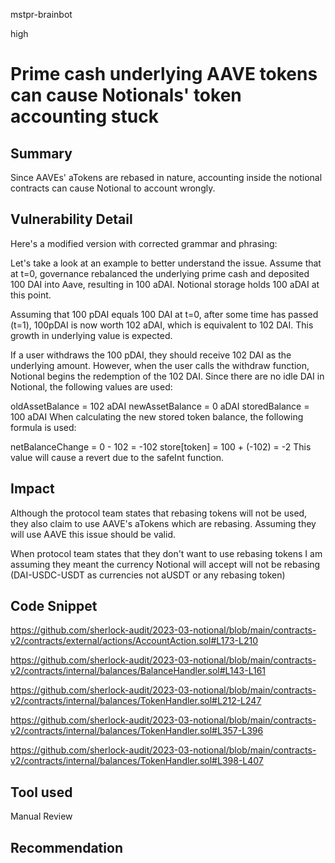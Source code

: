 mstpr-brainbot

high

# Prime cash underlying AAVE tokens can cause Notionals' token accounting stuck

## Summary
Since AAVEs' aTokens are rebased in nature, accounting inside the notional contracts can cause Notional to account wrongly.
## Vulnerability Detail
Here's a modified version with corrected grammar and phrasing:

Let's take a look at an example to better understand the issue. Assume that at t=0, governance rebalanced the underlying prime cash and deposited 100 DAI into Aave, resulting in 100 aDAI. Notional storage holds 100 aDAI at this point.

Assuming that 100 pDAI equals 100 DAI at t=0, after some time has passed (t=1), 100pDAI is now worth 102 aDAI, which is equivalent to 102 DAI. This growth in underlying value is expected.

If a user withdraws the 100 pDAI, they should receive 102 DAI as the underlying amount. However, when the user calls the withdraw function, Notional begins the redemption of the 102 DAI. Since there are no idle DAI in Notional, the following values are used:

oldAssetBalance = 102 aDAI
newAssetBalance = 0 aDAI
storedBalance = 100 aDAI
When calculating the new stored token balance, the following formula is used:

netBalanceChange = 0 - 102 = -102
store[token] = 100 + (-102) = -2
This value will cause a revert due to the safeInt function.

## Impact
Although the protocol team states that rebasing tokens will not be used, they also claim to use AAVE's aTokens which are rebasing. Assuming they will use AAVE this issue should be valid. 

When protocol team states that they don't want to use rebasing tokens I am assuming they meant the currency Notional will accept will not be rebasing (DAI-USDC-USDT as currencies not aUSDT or any rebasing token)
## Code Snippet

https://github.com/sherlock-audit/2023-03-notional/blob/main/contracts-v2/contracts/external/actions/AccountAction.sol#L173-L210

https://github.com/sherlock-audit/2023-03-notional/blob/main/contracts-v2/contracts/internal/balances/BalanceHandler.sol#L143-L161

https://github.com/sherlock-audit/2023-03-notional/blob/main/contracts-v2/contracts/internal/balances/TokenHandler.sol#L212-L247

https://github.com/sherlock-audit/2023-03-notional/blob/main/contracts-v2/contracts/internal/balances/TokenHandler.sol#L357-L396

https://github.com/sherlock-audit/2023-03-notional/blob/main/contracts-v2/contracts/internal/balances/TokenHandler.sol#L398-L407


## Tool used

Manual Review

## Recommendation
